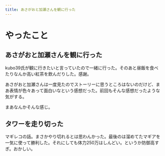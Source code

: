 ```yaml
---
title: あさがおと加瀬さんを観に行った
---
```


# やったこと

## あさがおと加瀬さんを観に行った

kubo39氏が観に行きたいと言っていたので一緒に行った。そのあと昼飯を食べたりなんか高い紅茶を飲んだりした。感謝。

あさがおと加瀬さんは一度見たのでストーリーに思うところはないのだけど、まあ表情が色々あって面白いなという感想だった。前回もそんな感想だったような気がする。

まあなんかそんな感じ。

## タワーを走り切った

マギレコの話。まさかやり切れるとは思わんかった。最後のは溜めてたマギアを一気に使って勝利した。それにしても体力250万はしんどい。というか防御高すぎ。おかしい。
